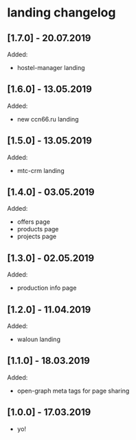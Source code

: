 landing changelog
=================

[1.7.0] - 20.07.2019
--------------------
Added:
* hostel-manager landing

[1.6.0] - 13.05.2019
--------------------
Added:
* new ccn66.ru landing

[1.5.0] - 13.05.2019
--------------------
Added:
* mtc-crm landing

[1.4.0] - 03.05.2019
--------------------
Added:
* offers page
* products page
* projects page

[1.3.0] - 02.05.2019
--------------------
Added:
* production info page

[1.2.0] - 11.04.2019
--------------------
Added:
* waloun landing

[1.1.0] - 18.03.2019
--------------------
Added:
* open-graph meta tags for page sharing

[1.0.0] - 17.03.2019
--------------------

* yo!
